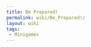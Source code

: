 ```yaml
---
title: Be Prepared!
permalink: wiki/Be_Prepared!/
layout: wiki
tags:
 - Minigames
---
```



